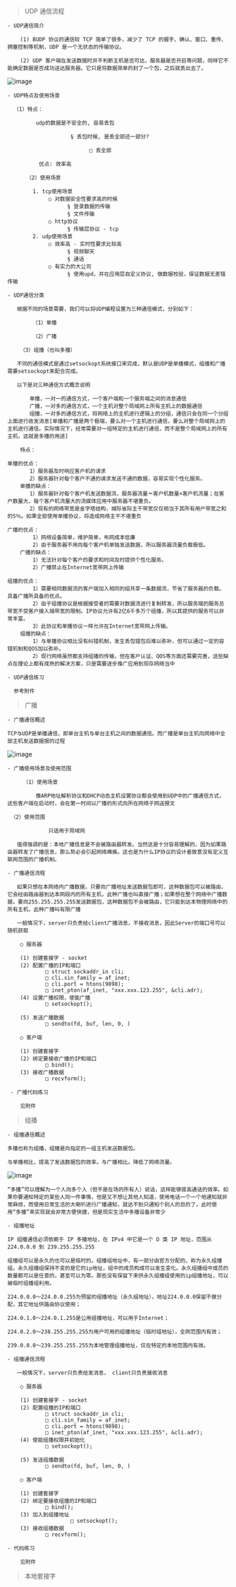 
> UDP 通信流程

    - UDP通信简介

        (1) BUDP 协议的通信较 TCP 简单了很多，减少了 TCP 的握手、确认、窗口、重传、拥塞控制等机制，UDP 是一个无状态的传输协议。

        (2) UDP 客户端在发送数据时并不判断主机是否可达，服务器是否开启等问题，同样它不能确定数据是否成功送达服务器。它只是将数据简单的封了一个包，之后就丢出去了。

![image](https://user-images.githubusercontent.com/42632290/135738694-d236f25d-1687-46de-9535-e7ed7dc2a3e0.png)

    - UDP特点及使用场景
   
	  （1）特点：
	  
             udp的数据是不安全的, 容易丢包
	     
			            § 丢包时候, 是丢全部还一部分?
				    
				              □ 丢全部
					      
              优点: 效率高
     
          （2）使用场景
     
     	    1. tcp使用场景
		         ○ 对数据安全性要求高的时候
			           § 登录数据的传输
			           § 文件传输
		         ○ http协议
			           § 传输层协议 - tcp
	        2. udp使用场景
		         ○ 效率高 - 实时性要求比较高
			           § 视频聊天
			           § 通话
		         ○ 有实力的大公司
			           § 使用upd，并在应用层自定义协议, 做数据校验，保证数据无差错传输
     
    - UDP通信分类
    
       根据不同的场景需要，我们可以将UDP编程设置为三种通信模式，分别如下：

            （1）单播
	    
            （2）广播
	    
	    （3）组播（也叫多播）
	    
       不同的通信模式是通过setsockopt系统接口来完成，默认是UDP是单播模式，组播和广播需要setsockopt来配合完成。

       以下是对三种通信方式概念说明

           单播，一对一的通信方式，一个客户端和一个服务端之间的消息通信
           广播，一对多的通信方式，一个主机对整个局域网上所有主机上的数据通信
           组播，一对多的通信方式，将网络上的主机进行逻辑上的分组，通信只会在同一个分组上面进行收发消息[单播和广播是两个极端，要么对一个主机进行通信，要么对整个局域网上的主机进行通信。实际情况下，经常需要对一组特定的主机进行通信，而不是整个局域网上的所有主机，这就是多播的用途] 
	   
        特点：
	
	单播的优点：
           1）服务器及时响应客户机的请求
           2）服务器针对每个客户不通的请求发送不通的数据，容易实现个性化服务。
        单播的缺点：
           1）服务器针对每个客户机发送数据流，服务器流量＝客户机数量×客户机流量；在客户数量大、每个客户机流量大的流媒体应用中服务器不堪重负。
           2）现有的网络带宽是金字塔结构，城际省际主干带宽仅仅相当于其所有用户带宽之和的5％。如果全部使用单播协议，将造成网络主干不堪重负
	
	广播的优点：
            1）网络设备简单，维护简单，布网成本低廉
            2）由于服务器不用向每个客户机单独发送数据，所以服务器流量负载极低。
        广播的缺点：
            1）无法针对每个客户的要求和时间及时提供个性化服务。
            2）广播禁止在Internet宽带网上传输

	组播的优点：
            1）需要相同数据流的客户端加入相同的组共享一条数据流，节省了服务器的负载。具备广播所具备的优点。
            2）由于组播协议是根据接受者的需要对数据流进行复制转发，所以服务端的服务总带宽不受客户接入端带宽的限制。IP协议允许有2亿6千多万个组播，所以其提供的服务可以非常丰富。
            3）此协议和单播协议一样允许在Internet宽带网上传输。
        组播的缺点：
            1）与单播协议相比没有纠错机制，发生丢包错包后难以弥补，但可以通过一定的容错机制和QOS加以弥补。
            2）现行网络虽然都支持组播的传输，但在客户认证、QOS等方面还需要完善，这些缺点在理论上都有成熟的解决方案，只是需要逐步推广应用到现存网络当中
    
    - UDP通信练习
   
      参考附件

> 广播

    - 广播通信概述
        
	TCP与UDP是单播通信，即单台主机与单台主机之间的数据通信。而广播是单台主机向网络中全部主机发送数据报的过程
	
![image](https://user-images.githubusercontent.com/42632290/135744520-970c97a5-a630-446c-a69c-11b13967cb55.png)
    
    - 广播使用场景及使用范围
    
         （1）使用场景
	 
	         像ARP地址解析协议和DHCP动态主机设置协议都会使用到UDP中的广播通信方式，这些客户端在启动时，会在第一时间以广播的形式向所在网络子网送报文
         
	 （2）使用范围

                 只适用于局域网
                 
       值得强调的是：本地广播信息是不会被路由器转发。当然这是十分容易理解的，因为如果路由器转发了广播信息，那么势必会引起网络瘫痪。这也是为什么IP协议的设计者故意没有定义互联网范围的广播机制。
    
    - 广播通信流程
    
       如果只想在本网络内广播数据，只要向广播地址发送数据包即可，这种数据包可以被路由，它会经由路由器到达本网段内的所有主机，此种广播也叫直接广播；如果想在整个网络中广播数据，要向255.255.255.255发送数据包，这种数据包不会被路由，它只能到达本物理网络中的所有主机，此种广播叫有限广播
       
       一般情况下，server只负责给client广播消息，不接收消息，因此Server的端口号可以随机获取
    
    	○ 服务器
	
		(1) 创建套接字 - socket
		(2) 配置广播的IP和端口
				□ struct sockaddr_in cli;
				□ cli.sin_family = af_inet;
				□ cli.port = htons(9898);
				□ inet_pton(af_inet, "xxx.xxx.123.255", &cli.adr);
		(4) 设置广播权限，使能广播
				□ setsockopt();

		(5) 发送广播数据
				□ sendto(fd, buf, len, 0, )

        ○ 客户端
	
		(1) 创建套接字
		(2) 绑定要接收广播的IP和端口
				□ bind();
		(3) 接收广播数据
				□ recvform();
    
     - 广播代码练习  
    
        见附件
    
> 组播

    - 组播通信概述

    多播也称为组播，组播是向指定的一组主机发送数据包。

    与单播相比，提高了发送数据包的效率。与广播相比。降低了网络流量。

![image](https://user-images.githubusercontent.com/42632290/136163025-b7fa461f-81bd-45ab-a9d8-821533c9ccde.png)

    “多播”可以理解为一个人向多个人（但不是在场的所有人）说话，这样能够提高通话的效率。如果你要通知特定的某些人同一件事情，但是又不想让其他人知道，使用电话一个一个地通知就非常麻烦，而使用日常生活的大喇叭进行广播通知，就达不到只通知个别人的目的了，此时使用“多播”来实现就会非常方便快捷，但是现实生活中多播设备非常少

    - 组播地址

    IP 组播通信必须依赖于 IP 多播地址，在 IPv4 中它是一个 D 类 IP 地址，范围从 224.0.0.0 到 239.255.255.255
    
    组播组可以是永久的也可以是临时的。组播组地址中，有一部分由官方分配的，称为永久组播组。永久组播组保持不变的是它的ip地址，组中的成员构成可以发生变化。永久组播组中成员的数量都可以是任意的，甚至可以为零。那些没有保留下来供永久组播组使用的ip组播地址，可以被临时组播组利用。
    
    224.0.0.0～224.0.0.255为预留的组播地址（永久组地址），地址224.0.0.0保留不做分配，其它地址供路由协议使用；
    
    224.0.1.0～224.0.1.255是公用组播地址，可以用于Internet；
    
    224.0.2.0～238.255.255.255为用户可用的组播地址（临时组地址），全网范围内有效；
    
    239.0.0.0～239.255.255.255为本地管理组播地址，仅在特定的本地范围内有效。
    
    - 组播通信流程
    
       一般情况下，server只负责给发消息， client只负责接收消息
    
    	○ 服务器
	
		(1) 创建套接字 - socket
		(2) 配置组播的IP和端口
				□ struct sockaddr_in cli;
				□ cli.sin_family = af_inet;
				□ cli.port = htons(9898);
				□ inet_pton(af_inet, "xxx.xxx.123.255", &cli.adr);
		(4) 使能组播权限并初始化
				□ setsockopt();

		(5) 发送组播数据
				□ sendto(fd, buf, len, 0, )

        ○ 客户端
	
		(1) 创建套接字
		(2) 绑定要接收组播的IP和端口
				□ bind();
		(3) 加入到组播地址
		                □ setsockopt();
		(3) 接收组播数据
				□ recvform();
    
    - 代码练习
    
        见附件

> 本地套接字



